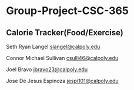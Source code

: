 # Group-Project-CSC-365

## Calorie Tracker(Food/Exercise)

Seth Ryan Langel  slangel@calpoly.edu

Connor Michael Sullivan  csulli46@calpoly.edu

Joel Bravo  jbravo23@calpoly.edu

Jose De Jesus Espinoza jespi101@calpoly.edu


